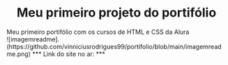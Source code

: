 <h1 align="center"> Meu primeiro projeto do portifólio </h1>
Meu primeiro portifólio com os cursos de HTML e CSS da Alura <br>
![imagemreadme].(https://github.com/vinniciusrodrigues99/portifolio/blob/main/imagemreadme.png)
***
Link do site no ar:            
***

